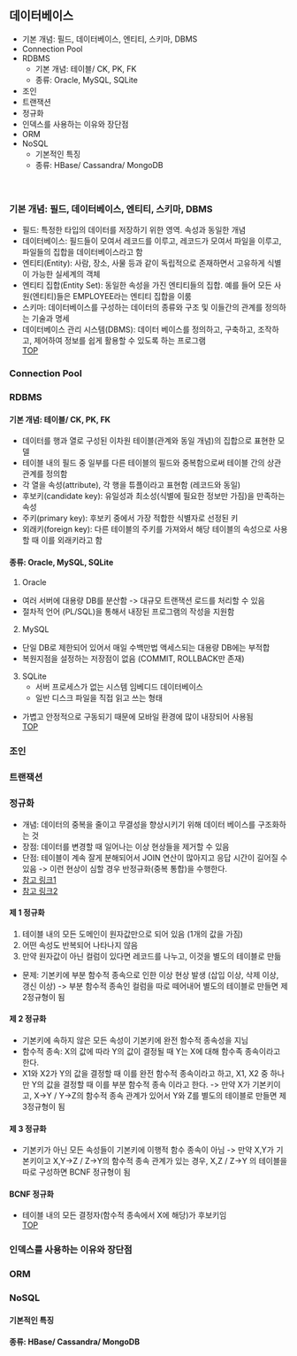 ## 데이터베이스
- 기본 개념: 필드, 데이터베이스, 엔티티, 스키마, DBMS
- Connection Pool
- RDBMS
  - 기본 개념: 테이블/ CK, PK, FK
  - 종류: Oracle, MySQL, SQLite
- 조인
- 트랜잭션
- 정규화
- 인덱스를 사용하는 이유와 장단점
- ORM
- NoSQL
  - 기본적인 특징
  - 종류: HBase/ Cassandra/ MongoDB
<br><br><br>


### 기본 개념: 필드, 데이터베이스, 엔티티, 스키마, DBMS
- 필드: 특정한 타입의 데이터를 저장하기 위한 영역. 속성과 동일한 개념
- 데이터베이스: 필드들이 모여서 레코드를 이루고, 레코드가 모여서 파일을 이루고, 파일들의 집합을 데이터베이스라고 함
- 엔티티(Entity): 사람, 장소, 사물 등과 같이 독립적으로 존재하면서 고유하게 식별이 가능한 실세계의 객체
- 엔티티 집합(Entity Set): 동일한 속성을 가진 엔티티들의 집합. 예를 들어 모든 사원(엔티티)들은 EMPLOYEE라는 엔티티 집합을 이룸
- 스키마: 데이터베이스를 구성하는 데이터의 종류와 구조 및 이들간의 관계를 정의하는 기술과 명세
- 데이터베이스 관리 시스템(DBMS): 데이터 베이스를 정의하고, 구축하고, 조작하고, 제어하여 정보를 쉽게 활용할 수 있도록 하는 프로그램  
<a href="#top">TOP</a>

### Connection Pool

### RDBMS
#### 기본 개념: 테이블/ CK, PK, FK
- 데이터를 행과 열로 구성된 이차원 테이블(관계와 동일 개념)의 집합으로 표현한 모델
- 테이블 내의 필드 중 일부를 다른 테이블의 필드와 중복함으로써 테이블 간의 상관 관계를 정의함
- 각 열을 속성(attribute), 각 행을 튜플이라고 표현함 (레코드와 동일)
- 후보키(candidate key): 유일성과 최소성(식별에 필요한 정보만 가짐)을 만족하는 속성
- 주키(primary key): 후보키 중에서 가장 적합한 식별자로 선정된 키
- 외래키(foreign key): 다른 테이블의 주키를 가져와서 해당 테이블의 속성으로 사용할 때 이를 외래키라고 함

#### 종류: Oracle, MySQL, SQLite
1) Oracle
  - 여러 서버에 대용량 DB를 분산함 -> 대규모 트랜잭션 로드를 처리할 수 있음
  - 절차적 언어 (PL/SQL)을 통해서 내장된 프로그램의 작성을 지원함
2) MySQL
  - 단일 DB로 제한되어 있어서 매일 수백만법 액세스되는 대용량 DB에는 부적합
  - 복원지점을 설정하는 저장점이 없음 (COMMIT, ROLLBACK만 존재)
3) SQLite
	- 서버 프로세스가 없는 시스템 임베디드 데이터베이스
	- 일반 디스크 파일을 직접 읽고 쓰는 형태
  - 가볍고 안정적으로 구동되기 때문에 모바일 환경에 많이 내장되어 사용됨  
<a href="#top">TOP</a>


### 조인

### 트랜잭션

### 정규화
- 개념: 데이터의 중복을 줄이고 무결성을 향상시키기 위해 데이터 베이스를 구조화하는 것
- 장점: 데이터를 변경할 때 일어나는 이상 현상들을 제거할 수 있음
- 단점: 테이블이 계속 잘게 분해되어서 JOIN 연산이 많아지고 응답 시간이 길어질 수 있음 -> 이런 현상이 심할 경우 반정규화(중복 통합)을 수행한다.
- [참고 링크1](https://wkdtjsgur100.github.io/database-normalization/)
- [참고 링크2](https://beansberries.tistory.com/entry/%EB%8D%B0%EC%9D%B4%ED%84%B0-%EC%A2%85%EC%86%8D%EC%84%B1%EA%B3%BC-%EC%A0%95%EA%B7%9C%ED%99%94)

#### 제 1 정규화
1) 테이블 내의 모든 도메인이 원자값만으로 되어 있음 (1개의 값을 가짐)
2) 어떤 속성도 반복되어 나타나지 않음
3) 만약 원자값이 아닌 컬럼이 있다면 레코드를 나누고, 이것을 별도의 테이블로 만듦
- 문제: 기본키에 부분 함수적 종속으로 인한 이상 현상 발생 (삽입 이상, 삭제 이상, 갱신 이상)
-> 부분 함수적 종속인 컬럼을 따로 떼어내어 별도의 테이블로 만들면 제2정규형이 됨

#### 제 2 정규화
- 기본키에 속하지 않은 모든 속성이 기본키에 완전 함수적 종속성을 지님
- 함수적 종속: X의 값에 따라 Y의 값이 결정될 때 Y는 X에 대해 함수족 종속이라고 한다.
- X1와 X2가 Y의 값을 결정할 때 이를 완전 함수적 종속이라고 하고, X1, X2 중 하나만 Y의 값을 결정할 때 이를 부분 함수적 종속 이라고 한다.
-> 만약 X가 기본키이고, X->Y / Y->Z의 함수적 종속 관계가 있어서 Y와 Z를 별도의 테이블로 만들면 제3정규형이 됨

#### 제 3 정규화
- 기본키가 아닌 모든 속성들이 기본키에 이행적 함수 종속이 아님
-> 만약 X,Y가 기본키이고 X,Y->Z / Z->Y의 함수적 종속 관계가 있는 경우, X,Z / Z->Y 의 테이블을 따로 구성하면 BCNF 정규형이 됨

#### BCNF 정규화
- 테이블 내의 모든 결정자(함수적 종속에서 X에 해당)가 후보키임  
<a href="#top">TOP</a>

### 인덱스를 사용하는 이유와 장단점

### ORM

### NoSQL

#### 기본적인 특징

#### 종류: HBase/ Cassandra/ MongoDB
